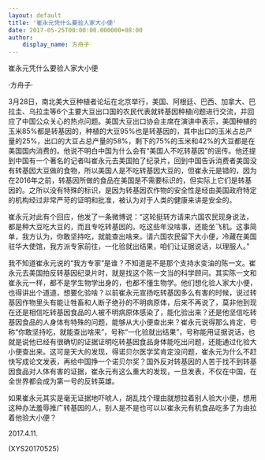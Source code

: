 ```yaml
---
layout: default
title: '崔永元凭什么要验人家大小便'
date: 2017-05-25T00:00:00.000000+08:00
author:
    display_name: 方舟子
---
```


崔永元凭什么要验人家大小便

·方舟子·

3月28日，南北美大豆种植者论坛在北京举行，美国、阿根廷、巴西、加拿大、巴拉圭、乌拉圭等6个主要大豆出口国的农民代表就转基因种植问题进行交流，并回应了中国公众关心的热点问题。美国大豆出口协会主席在演讲中表示，美国种植的玉米85%都是转基因的，种植的大豆95%也是转基因的，其中出口的玉米占总产量的25%，出口的大豆占总产量的58%，剩下的75%的玉米和42%的大豆都是在美国国内消费的。他说不明白中国为什么会有“美国人不吃转基因”的谣传。他还提到中国有一个著名的记者叫崔永元去美国拍了纪录片，回到中国告诉消费者美国没有转基因大豆做的食物，所以美国人是不吃转基因大豆的，但崔永元是错的，因为在2016年之前，转基因所做的食品在美国是不需要标识的，但实际上它们是转基因的。之所以没有特殊的标识，是因为转基因农作物的安全性是经由美国政府特定的机构经过非常严苛的证明和批准，被认为对于人类的健康来讲是安全的。

崔永元对此有个回应，他发了一条微博说：“这轮挺转方请来六国农民现身说法，都是种大豆吃大豆的，而且专吃转基因的。吃这些年没啥事，还能坐飞机。这事简单，我方认为，你敢坚持吃，就能查出啥来。请六国农民留下大小便，冷藏在美国驻华大使馆，我方派专家前往，一化验就出结果，咱们让证据说话，以理服人。”

我不知道崔永元说的“我方专家”是谁？不知道是不是那个支持水变油的陈一文。崔永元去美国拍反转基因纪录片时，就是找这个陈一文当的科学顾问。其实陈一文和崔永元一样，都不是学生物学出身的，也都不懂生物学。他们想化验人家大小便，也得讲出个道道，想要化验啥？以前崔永元宣扬吃转基因多么有害的时候，说过转基因作物里头有能让牲畜和人断子绝孙的不明病原体，后来不再说了，莫非他到现在还是相信吃转基因食品的人被不明病原体感染了，能化验出来？还是他坚信吃转基因食品的人身体有特殊的问题，能够从大小便查出来？崔永元说得那么肯定，号称“你敢坚持吃，就能查出啥来”，号称“一化验就出结果”，号称能用证据说话，也就是说他已经有很确切的证据证明吃转基因食品身体能吃出问题，还能通过化验大小便查出来。这可是天大的发现，得诺贝尔医学奖肯定没问题，崔永元为什么不赶快写成论文发表，再给中国挣一个诺贝尔奖？国外反对转基因的人苦于找不到转基因食品对人体有害的证据，崔永元有这么重大的发现，一旦发表，不仅在中国，在全世界都会成为第一号的反转英雄。

如果崔永元其实是毫无证据地吓唬人，胡乱找个理由就想拉着别人验大小便，想用这种办法羞辱推广转基因的人，别人是不是也可以以崔永元有机食品吃多了为由拉着他验大小便？

2017.4.11.

(XYS20170525)

